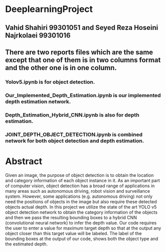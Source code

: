 # DeeplearningProject

## Vahid Shahiri  99301051  and Seyed Reza Hoseini Najrkolaei 99301016

## There are two reports  files which are the same except that one of them is in two columns format and the other one is in one column.

### Yolov5.ipynb is for object detection.

### Our_Implemented_Depth_Estimation.ipynb is our implemented depth estimation network.

### Depth_Estimation_Hybrid_CNN.ipynb is also for depth estimation.

### JOINT_DEPTH_OBJECT_DETECTION.ipynb is combined network for both object detection and depth estimation.

# Abstract
Given an image, the purpose of object detection is to obtain the location and category information
of each object instance in it. As an important part of computer vision, object detection has a broad
range of applications in many areas such as autonomous driving, robot vision and surveillance system.
However, some applications (e.g. autonomous driving) not only need the positions of objects in the
image but also require these detected objects actual depth. In this project we utilize the state of the art
YOLO v5 object detection network to obtain the category information of the objects and then we pass
the resulting bounding boxes to a hybrid CNN (convolutional neural network) to infer the depth value.
Our code requires the user to enter a value for maximum target depth so that at the output any object
closer than this target value will be labeled. The label of the bounding boxes at the output of our code,
shows both the object type and the estimated depth.


